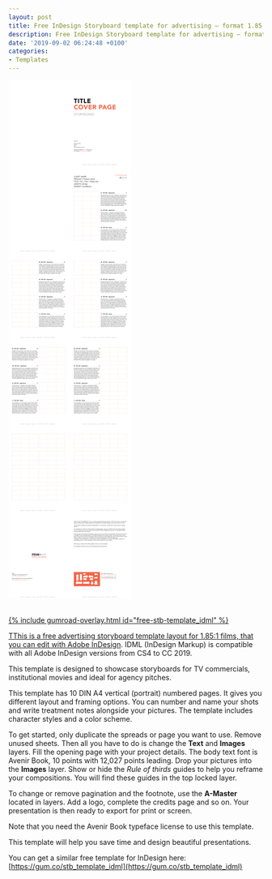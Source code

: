 ```yaml
---
layout: post
title: Free InDesign Storyboard template for advertising — format 1.85:1 Avenir Book 10pt on A4 vertical
description: Free InDesign Storyboard template for advertising — format 1.85:1 Avenir Book 10pt on A4 vertical
date: '2019-09-02 06:24:48 +0100'
categories:
- Templates
---
```

<a href="https://gum.co/free-stb-template_idml"><img src="/images/Film-Storyboards.com_Advertising_Storyboard-template_1.85x1_Avenir-Book_overview.png"/><br/><br/>

{% include gumroad-overlay.html id="free-stb-template_idml" %}

TThis is a free advertising storyboard template layout for 1.85:1 films, that you can edit with  [Adobe InDesign](https://adobe.com/products/indesign/). IDML (InDesign Markup) is compatible with all Adobe InDesign versions from CS4 to CC 2019.

This template is designed to showcase storyboards for TV commercials, institutional movies and ideal for agency pitches.

This template has 10 DIN A4 vertical (portrait) numbered pages. It gives you different layout and framing options. You can number and name your shots and write treatment notes alongside your pictures. The template includes character styles and a color scheme.

To get started, only duplicate the spreads or page you want to use. Remove unused sheets. Then all you have to do is change the **Text** and **Images** layers. Fill the opening page with your project details. The body text font is Avenir Book, 10 points with 12,027 points leading. Drop your pictures into the **Images** layer. Show or hide the *Rule of thirds* guides to help you reframe your compositions. You will find these guides in the top locked layer.

To change or remove pagination and the footnote, use the **A-Master** located in layers. Add a logo, complete the credits page and so on. Your presentation is then ready to export for print or screen.

Note that you need the Avenir Book typeface license to use this template.

This template will help you save time and design beautiful presentations.



You can get a similar free template for InDesign here: [https://gum.co/stb_template_idml](https://gum.co/stb_template_idml)

